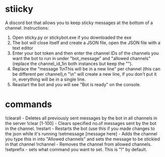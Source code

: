 # stiicky
A discord bot that allows you to keep sticky messages at the bottom of a channel.
Instructions:
1.    Open sticky.py or stickybot.exe if you downloaded the exe
2.    The bot will close itself and create a JSON file, open the JSON file with a text editor
3.    Enter your bot token and then enter the channel IDs of the channels you want the bot to run in under "bot_message" and "allowed       channels" (replace the channel_id_1in both instances but keep the "").
4.    Replace the "message 1\nThis will be in a new line" per channel (this can be different per channel),n "\n" will create a new line, if you don't put it in, everything will be in a single line.
5.    Reastart the bot and you will see "Bot is ready" on the console.


# commands
!clearall - Deletes all previously sent messages by the bot in all channels in the server
!clear [1-100] - Clears specified no.of messages sent by the bot in the channel.
!restart - Restarts the bot (use this if you made changes to the json while it's running
!setmessage [message here] - Adds the channel you type this in into "Allowed channels" and sets the message to be stickied in that channel
!rchannel - Removes the channel from allowed channels.
!setprefix - sets what command you want to set. This is "!" by default.
